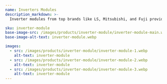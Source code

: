 ```yaml
---
name: Inverters Modules
description_markdown: >-
  Inverter modules from top brands like LS, Mitsubishi, and Fuji provide robust and scalable solutions for energy conversion. Designed for flexibility and efficiency, these modules are ideal for integrating into larger systems to enhance performance and reliability. Suitable for a range of power needs, they deliver consistent, high-quality energy conversion with advanced control features.

sku: inverter-module
base-image-src: /images/products/inverter-module/inverter-module-main.webp
base-image-alt-text: inverter-module.webp

images:
  - src: /images/products/inverter-module/inverter-module-1.webp
    alt-text: inverter-module
  - src: /images/products/inverter-module/inverter-module-2.webp
    alt-text: inverter-module
  - src: /images/products/inverter-module/inverter-module-3.webp
    alt-text: inverter-module
---
```


